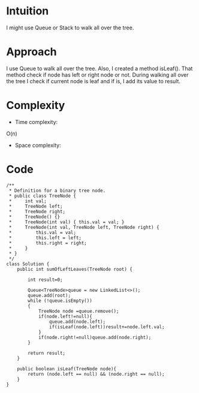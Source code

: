 # Intuition
<!-- Describe your first thoughts on how to solve this problem. -->
I might use Queue or Stack to walk all over the tree.
# Approach
<!-- Describe your approach to solving the problem. -->
I use Queue to walk all over the tree. Also, I created a method isLeaf(). That method check if node has left or right node or not. During walking all over the tree I check if current node is leaf and if is, I add its value to result.
# Complexity
- Time complexity:
<!-- Add your time complexity here, e.g. $$O(n)$$ -->
O(n)
- Space complexity:
<!-- Add your space complexity here, e.g. $$O(n)$$ -->

# Code
```
/**
 * Definition for a binary tree node.
 * public class TreeNode {
 *     int val;
 *     TreeNode left;
 *     TreeNode right;
 *     TreeNode() {}
 *     TreeNode(int val) { this.val = val; }
 *     TreeNode(int val, TreeNode left, TreeNode right) {
 *         this.val = val;
 *         this.left = left;
 *         this.right = right;
 *     }
 * }
 */
class Solution {
    public int sumOfLeftLeaves(TreeNode root) {

        int result=0;

        Queue<TreeNode>queue = new LinkedList<>();
        queue.add(root);
        while (!queue.isEmpty())
        {
            TreeNode node =queue.remove();
            if(node.left!=null){
                queue.add(node.left);
                if(isLeaf(node.left))result+=node.left.val;
            }
            if(node.right!=null)queue.add(node.right);
        }

        return result;
    }

    public boolean isLeaf(TreeNode node){
        return (node.left == null) && (node.right == null);
    }
}
```